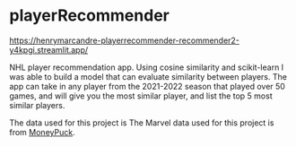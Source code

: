 # playerRecommender

https://henrymarcandre-playerrecommender-recommender2-y4kpgi.streamlit.app/

NHL player recommendation app. Using cosine similarity and scikit-learn I was able to build a model that can evaluate similarity between players. The app can take in any player from the 2021-2022 season that played over 50 games, and will give you the most similar player, and list the top 5 most similar players. 

The data used for this project is The Marvel data used for this project is from [MoneyPuck](https://moneypuck.com/data.htm).

